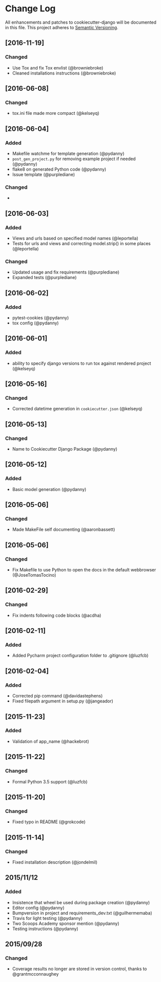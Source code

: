 # Change Log
All enhancements and patches to cookiecutter-django will be documented in this file.
This project adheres to [Semantic Versioning](http://semver.org/).

## [2016-11-19]
### Changed
- Use Tox and fix Tox envlist (@browniebroke)
- Cleaned installations instructions (@browniebroke)


## [2016-06-08]
### Changed
- tox.ini file made more compact (@kelseyq)

## [2016-06-04]
### Added
- Makefile watchme for template generation (@pydanny)
- `post_gen_project.py` for removing example project if needed (@pydanny)
- flake8 on generated Python code (@pydanny)
- Issue template (@purplediane)

### Changed
-

## [2016-06-03]
### Added
- Views and urls based on specified model names (@leportella)
- Tests for urls and views and correcting model.strip() in some places (@leportella)

### Changed
- Updated usage and fix requirements (@purplediane)
- Expanded tests (@purplediane)

## [2016-06-02]
### Added
- pytest-cookies (@pydanny)
- tox config (@pydanny)

## [2016-06-01]
### Added
- ability to specify django versions to run tox against rendered project (@kelseyq)

## [2016-05-16]
### Changed
- Corrected datetime generation in `cookiecutter.json` (@kelseyq)

## [2016-05-13]
### Changed
- Name to Cookiecutter Django Package (@pydanny)

## [2016-05-12]
### Added
- Basic model generation (@pydanny)

## [2016-05-06]
### Changed
- Made MakeFile self documenting (@aaronbassett)

## [2016-05-06]
### Changed
- Fix Makefile to use Python to open the docs in the default webbrowser (@JoseTomasTocino)

## [2016-02-29]
### Changed
- Fix indents following code blocks (@acdha)

## [2016-02-11]
### Added
- Added Pycharm project configuration folder to .gitignore (@luzfcb)

## [2016-02-04]
### Added
- Corrected pip command (@davidastephens)
- Fixed filepath argument in setup.py (@jangeador)

## [2015-11-23]
### Added
- Validation of app_name (@hackebrot)

## [2015-11-22]
### Changed
- Formal Python 3.5 support (@luzfcb)

## [2015-11-20]
### Changed
- Fixed typo in README (@grokcode)

## [2015-11-14]
### Changed
- Fixed installation description (@jondelmil)

## 2015/11/12
### Added
- Insistence that wheel be used during package creation (@pydanny)
- Editor config (@pydanny)
- Bumpversion in project and requirements_dev.txt (@guilhermemaba)
- Travis for light testing (@pydanny)
- Two Scoops Academy sponsor mention (@pydanny)
- Testing instructions (@pydanny)

## 2015/09/28
### Changed
* Coverage results no longer are stored in version control, thanks to @grantmcconnaughey

